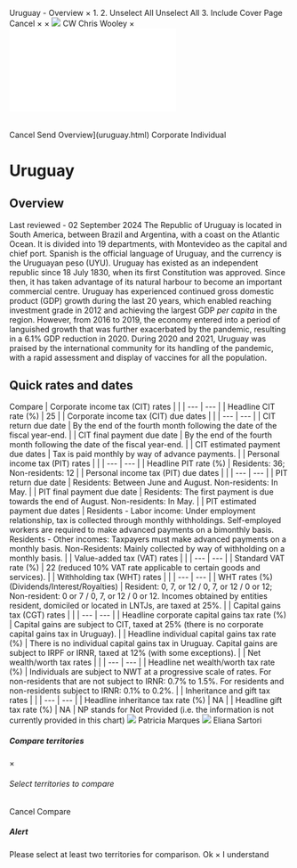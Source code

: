 Uruguay - Overview
×
1.
2.
Unselect All
Unselect All
3.
Include Cover Page
Cancel
×
×
![](-/media/world-wide-tax-summaries/attachments/global---chris-wooley.ashx%3Frev=ac5e5f3223b34096b1afc2a6009c7320&revision=ac5e5f32-23b3-4096-b1af-c2a6009c7320&hash=859B7ADC84DC2CBEC9760E9E6EE7DE6D0A8BFCDF)
CW
Chris Wooley
×
![](uruguay.html)
######
Cancel
Send
Overview](uruguay.html)
Corporate
Individual
# Uruguay
## Overview
Last reviewed - 02 September 2024
The Republic of Uruguay is located in South America, between Brazil and Argentina, with a coast on the Atlantic Ocean. It is divided into 19 departments, with Montevideo as the capital and chief port. Spanish is the official language of Uruguay, and the currency is the Uruguayan peso (UYU).
Uruguay has existed as an independent republic since 18 July 1830, when its first Constitution was approved. Since then, it has taken advantage of its natural harbour to become an important commercial centre.
Uruguay has experienced continued gross domestic product (GDP) growth during the last 20 years, which enabled reaching investment grade in 2012 and achieving the largest GDP *per capita* in the region. However, from 2016 to 2019, the economy entered into a period of languished growth that was further exacerbated by the pandemic, resulting in a 6.1% GDP reduction in 2020. During 2020 and 2021, Uruguay was praised by the international community for its handling of the pandemic, with a rapid assessment and display of vaccines for all the population.
## Quick rates and dates
Compare
| Corporate income tax (CIT) rates | |
| --- | --- |
| Headline CIT rate (%) | 25 |
| Corporate income tax (CIT) due dates | |
| --- | --- |
| CIT return due date | By the end of the fourth month following the date of the fiscal year-end. |
| CIT final payment due date | By the end of the fourth month following the date of the fiscal year-end. |
| CIT estimated payment due dates | Tax is paid monthly by way of advance payments. |
| Personal income tax (PIT) rates | |
| --- | --- |
| Headline PIT rate (%) | Residents: 36;  Non-residents: 12 |
| Personal income tax (PIT) due dates | |
| --- | --- |
| PIT return due date | Residents: Between June and August.  Non-residents: In May. |
| PIT final payment due date | Residents: The first payment is due towards the end of August.  Non-residents: In May. |
| PIT estimated payment due dates | Residents - Labor income: Under employment relationship, tax is collected through monthly withholdings. Self-employed workers are required to make advanced payments on a bimonthly basis.  Residents - Other incomes: Taxpayers must make advanced payments on a monthly basis.  Non-Residents: Mainly collected by way of withholding on a monthly basis. |
| Value-added tax (VAT) rates | |
| --- | --- |
| Standard VAT rate (%) | 22 (reduced 10% VAT rate applicable to certain goods and services). |
| Withholding tax (WHT) rates | |
| --- | --- |
| WHT rates (%) (Dividends/Interest/Royalties) | Resident: 0, 7, or 12 / 0, 7, or 12 / 0 or 12;  Non-resident: 0 or 7 / 0, 7, or 12 / 0 or 12.  Incomes obtained by entities resident, domiciled or located in LNTJs, are taxed at 25%. |
| Capital gains tax (CGT) rates | |
| --- | --- |
| Headline corporate capital gains tax rate (%) | Capital gains are subject to CIT, taxed at 25% (there is no corporate capital gains tax in Uruguay). |
| Headline individual capital gains tax rate (%) | There is no individual capital gains tax in Uruguay. Capital gains are subject to IRPF or IRNR, taxed at 12% (with some exceptions). |
| Net wealth/worth tax rates | |
| --- | --- |
| Headline net wealth/worth tax rate (%) | Individuals are subject to NWT at a progressive scale of rates.  For non-residents that are not subject to IRNR: 0.7% to 1.5%.  For residents and non-residents subject to IRNR: 0.1% to 0.2%. |
| Inheritance and gift tax rates | |
| --- | --- |
| Headline inheritance tax rate (%) | NA |
| Headline gift tax rate (%) | NA |
NP stands for Not Provided (i.e. the information is not currently provided in this chart)
![](-/media/world-wide-tax-summaries/attachments/uruguay---patricia_marques.ashx%3Frev=9ca08aa83d064633bad1f7061ed66a8a&revision=9ca08aa8-3d06-4633-bad1-f7061ed66a8a&hash=E6A25A6DDA6DB537131D16EE1F10A89809644895)
Patricia Marques
![](-/media/world-wide-tax-summaries/attachments/uruguay---eliana-sartori.ashx%3Frev=20141a028feb4be6b4a3abed8069696e&revision=20141a02-8feb-4be6-b4a3-abed8069696e&hash=44C127579A7E60A113A22CE4EB397F116D368FA2)
Eliana Sartori
##### Compare territories
×
###### Select territories to compare
#####
Cancel
Compare
##### Alert
Please select at least two territories for comparison.
Ok
×
I understand